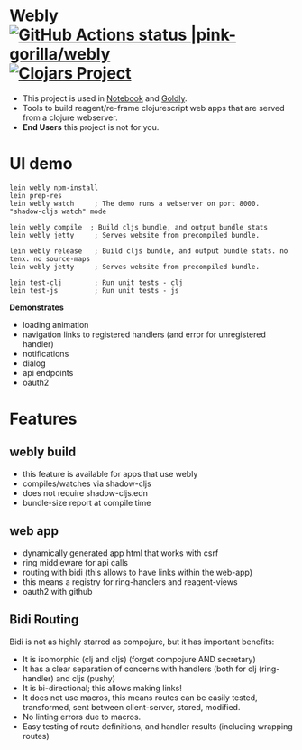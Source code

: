 # Webly [![GitHub Actions status |pink-gorilla/webly](https://github.com/pink-gorilla/webly/workflows/CI/badge.svg)](https://github.com/pink-gorilla/webly/actions?workflow=CI)[![Clojars Project](https://img.shields.io/clojars/v/org.pinkgorilla/webly.svg)](https://clojars.org/org.pinkgorilla/webly)

- This project is used in [Notebook](https://github.com/pink-gorilla/gorilla-notebook) and [Goldly](https://github.com/pink-gorilla/goldly).
- Tools to build reagent/re-frame clojurescript web apps that are served from a clojure webserver.
- **End Users** this project is not for you.

# UI demo

```
lein webly npm-install
lein prep-res
lein webly watch     ; The demo runs a webserver on port 8000. "shadow-cljs watch" mode
```

```
lein webly compile  ; Build cljs bundle, and output bundle stats
lein webly jetty     ; Serves website from precompiled bundle.
```

```
lein webly release   ; Build cljs bundle, and output bundle stats. no tenx. no source-maps
lein webly jetty     ; Serves website from precompiled bundle.
```

```
lein test-clj        ; Run unit tests - clj
lein test-js         ; Run unit tests - js

```

**Demonstrates**

- loading animation
- navigation links to registered handlers (and error for unregistered handler)
- notifications
- dialog
- api endpoints
- oauth2

# Features

## webly build 
  - this feature is available for apps that use webly
  - compiles/watches via shadow-cljs 
  - does not require shadow-cljs.edn
  - bundle-size report at compile time

## web app
- dynamically generated app html that works with csrf
- ring middleware for api calls
- routing with bidi (this allows to have links within the web-app)
- this means a registry for ring-handlers and reagent-views
- oauth2 with github

## Bidi Routing

Bidi is not as highly starred as compojure, but it has important benefits:
- It is isomorphic (clj and cljs) (forget compojure AND secretary) 
- It has a clear separation of concerns with handlers (both for 
  clj (ring-handler) and cljs (pushy)
- It is bi-directional; this allows making links! 
- It does not use macros, this means routes can be easily tested, transformed, sent between client-server, stored, modified. 
- No linting errors due to macros.
- Easy testing of route definitions, and handler results (including wrapping routes)
